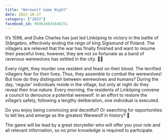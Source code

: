 ```yaml
---
title: "Werewolf Game Night"
date: 2022-10-27
category: ["2022"]
facebook_id: 969626034440251
---
```

It’s 1598, and Duke Charles has just led Linköping to victory in the battle of Stångebro, effectively ending the reign of king Sigismund of Poland. The villagers are relieved that the war has finally finished and want to resume their peaceful lives; however, they are not so fortunate as a band of ravenous werewolves has settled in the city. 🐺🌙

Every night, they murder one resident and feast on their blood. The terrified villagers fear for their lives. Thus, they assemble to combat the werewolves! But how do they distinguish between werewolves and humans? During the day, 'regular' individuals reside in the village, but only at night do they reveal their true nature. Every morning, the residents of Linköping convene a council to denounce a potential werewolf. In an effort to restore the village’s safety, following a lengthy deliberation, one individual is executed.

Do you enjoy being convincing and deceitful? Or searching for opportunities to tell lies and emerge as the greatest Werewolf in history? 🧐

The game will be lead by a great storyteller who will offer you your role and all relevant information, so no prior knowledge is required to participate.
